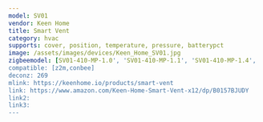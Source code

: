 ```yaml
---
model: SV01
vendor: Keen Home 
title: Smart Vent
category: hvac
supports: cover, position, temperature, pressure, batterypct
image: /assets/images/devices/Keen_Home_SV01.jpg
zigbeemodel: [SV01-410-MP-1.0', 'SV01-410-MP-1.1', 'SV01-410-MP-1.4', 'SV01-410-MP-1.5', 'SV01-412-MP-1.0','SV01-610-MP-1.0', 'SV01-612-MP-1.0']
compatible: [z2m,conbee]
deconz: 269
mlink: https://keenhome.io/products/smart-vent
link: https://www.amazon.com/Keen-Home-Smart-Vent-x12/dp/B0157BJUDY
link2: 
link3: 
---
```


